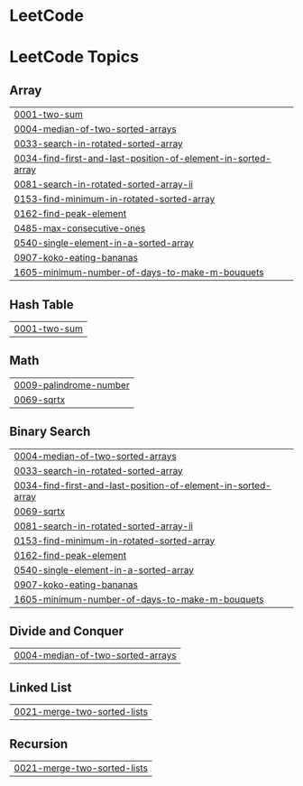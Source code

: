 # LeetCode
<!---LeetCode Topics Start-->
# LeetCode Topics
## Array
|  |
| ------- |
| [0001-two-sum](https://github.com/Param3840/LeetCode/tree/master/0001-two-sum) |
| [0004-median-of-two-sorted-arrays](https://github.com/Param3840/LeetCode/tree/master/0004-median-of-two-sorted-arrays) |
| [0033-search-in-rotated-sorted-array](https://github.com/Param3840/LeetCode/tree/master/0033-search-in-rotated-sorted-array) |
| [0034-find-first-and-last-position-of-element-in-sorted-array](https://github.com/Param3840/LeetCode/tree/master/0034-find-first-and-last-position-of-element-in-sorted-array) |
| [0081-search-in-rotated-sorted-array-ii](https://github.com/Param3840/LeetCode/tree/master/0081-search-in-rotated-sorted-array-ii) |
| [0153-find-minimum-in-rotated-sorted-array](https://github.com/Param3840/LeetCode/tree/master/0153-find-minimum-in-rotated-sorted-array) |
| [0162-find-peak-element](https://github.com/Param3840/LeetCode/tree/master/0162-find-peak-element) |
| [0485-max-consecutive-ones](https://github.com/Param3840/LeetCode/tree/master/0485-max-consecutive-ones) |
| [0540-single-element-in-a-sorted-array](https://github.com/Param3840/LeetCode/tree/master/0540-single-element-in-a-sorted-array) |
| [0907-koko-eating-bananas](https://github.com/Param3840/LeetCode/tree/master/0907-koko-eating-bananas) |
| [1605-minimum-number-of-days-to-make-m-bouquets](https://github.com/Param3840/LeetCode/tree/master/1605-minimum-number-of-days-to-make-m-bouquets) |
## Hash Table
|  |
| ------- |
| [0001-two-sum](https://github.com/Param3840/LeetCode/tree/master/0001-two-sum) |
## Math
|  |
| ------- |
| [0009-palindrome-number](https://github.com/Param3840/LeetCode/tree/master/0009-palindrome-number) |
| [0069-sqrtx](https://github.com/Param3840/LeetCode/tree/master/0069-sqrtx) |
## Binary Search
|  |
| ------- |
| [0004-median-of-two-sorted-arrays](https://github.com/Param3840/LeetCode/tree/master/0004-median-of-two-sorted-arrays) |
| [0033-search-in-rotated-sorted-array](https://github.com/Param3840/LeetCode/tree/master/0033-search-in-rotated-sorted-array) |
| [0034-find-first-and-last-position-of-element-in-sorted-array](https://github.com/Param3840/LeetCode/tree/master/0034-find-first-and-last-position-of-element-in-sorted-array) |
| [0069-sqrtx](https://github.com/Param3840/LeetCode/tree/master/0069-sqrtx) |
| [0081-search-in-rotated-sorted-array-ii](https://github.com/Param3840/LeetCode/tree/master/0081-search-in-rotated-sorted-array-ii) |
| [0153-find-minimum-in-rotated-sorted-array](https://github.com/Param3840/LeetCode/tree/master/0153-find-minimum-in-rotated-sorted-array) |
| [0162-find-peak-element](https://github.com/Param3840/LeetCode/tree/master/0162-find-peak-element) |
| [0540-single-element-in-a-sorted-array](https://github.com/Param3840/LeetCode/tree/master/0540-single-element-in-a-sorted-array) |
| [0907-koko-eating-bananas](https://github.com/Param3840/LeetCode/tree/master/0907-koko-eating-bananas) |
| [1605-minimum-number-of-days-to-make-m-bouquets](https://github.com/Param3840/LeetCode/tree/master/1605-minimum-number-of-days-to-make-m-bouquets) |
## Divide and Conquer
|  |
| ------- |
| [0004-median-of-two-sorted-arrays](https://github.com/Param3840/LeetCode/tree/master/0004-median-of-two-sorted-arrays) |
## Linked List
|  |
| ------- |
| [0021-merge-two-sorted-lists](https://github.com/Param3840/LeetCode/tree/master/0021-merge-two-sorted-lists) |
## Recursion
|  |
| ------- |
| [0021-merge-two-sorted-lists](https://github.com/Param3840/LeetCode/tree/master/0021-merge-two-sorted-lists) |
<!---LeetCode Topics End-->